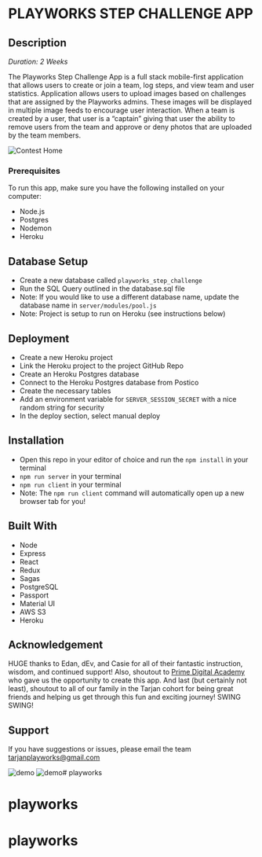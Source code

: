 # PLAYWORKS STEP CHALLENGE APP

## Description

_Duration: 2 Weeks_

The Playworks Step Challenge App is a full stack mobile-first application that allows users to create or join a team, log steps, and view team and user statistics. Application allows users to upload images based on challenges that are assigned by the Playworks admins. These images will be displayed in multiple image feeds to encourage user interaction. When a team is created by a user, that user is a “captain” giving that user the ability to remove users from the team and approve or deny photos that are uploaded by the team members.

![Contest Home](./src/images/contesthome.png)

### Prerequisites

To run this app, make sure you have the following installed on your computer:

- Node.js
- Postgres
- Nodemon
- Heroku

## Database Setup

- Create a new database called `playworks_step_challenge`
- Run the SQL Query outlined in the database.sql file
- Note: If you would like to use a different database name, update the database name in `server/modules/pool.js`
- Note: Project is setup to run on Heroku (see instructions below)

## Deployment

- Create a new Heroku project
- Link the Heroku project to the project GitHub Repo
- Create an Heroku Postgres database
- Connect to the Heroku Postgres database from Postico
- Create the necessary tables
- Add an environment variable for `SERVER_SESSION_SECRET` with a nice random string for security
- In the deploy section, select manual deploy

## Installation

- Open this repo in your editor of choice and run the `npm install` in your terminal
- `npm run server` in your terminal
- `npm run client` in your terminal
- Note: The `npm run client` command will automatically open up a new browser tab for you!

## Built With

- Node
- Express
- React
- Redux
- Sagas
- PostgreSQL
- Passport
- Material UI
- AWS S3
- Heroku

## Acknowledgement
HUGE thanks to Edan, dEv, and Casie for all of their fantastic instruction, wisdom, and continued support! Also, shoutout to [Prime Digital Academy](www.primeacademy.io) who gave us the opportunity to create this app. And last (but certainly not least), shoutout to all of our family in the Tarjan cohort for being great friends and helping us get through this fun and exciting journey! SWING SWING!

## Support
If you have suggestions or issues, please email the team [tarjanplayworks@gmail.com](www.google.com)

![demo](./src/images/addsteps.gif)
![demo](./src/images/addphoto.gif)# playworks
# playworks
# playworks

